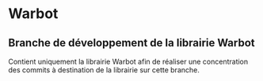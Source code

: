 ﻿# Warbot


## Branche de développement de la librairie Warbot

Contient uniquement la librairie Warbot afin de réaliser une concentration des commits à destination de la librairie sur cette branche.
